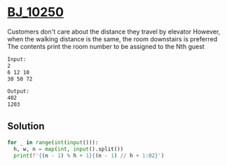 # [BJ_10250](https://acmicpc.net/problem/10250)

Customers don't care about the distance they travel by elevator
However, when the walking distance is the same, the room downstairs is preferred
The contents print the room number to be assigned to the Nth guest

```txt
Input:
2
6 12 10
30 50 72

Output:
402
1203
```

## Solution

```py
for _ in range(int(input())):
  h, w, n = map(int, input().split())
  print(f'{(n - 1) % h + 1}{(n - 1) // h + 1:02}')
```
